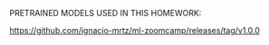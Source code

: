  PRETRAINED MODELS USED IN THIS HOMEWORK:

https://github.com/ignacio-mrtz/ml-zoomcamp/releases/tag/v1.0.0
